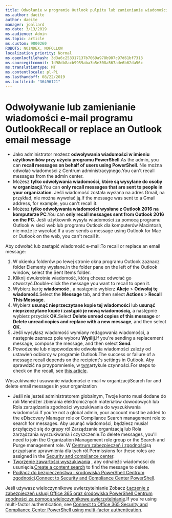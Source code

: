 ```yaml
---
title: Odwołanie w programie Outlook pulpitu lub zamienianie wiadomości e-mail
ms.author: daeite
author: daeite
manager: joallard
ms.date: 3/13/2019
ms.audience: Admin
ms.topic: article
ms.custom: 9000260
ROBOTS: NOINDEX, NOFOLLOW
localization_priority: Normal
ms.openlocfilehash: 3d3a6c253317137b7069a978b907c97d61bf7313
ms.sourcegitcommit: 1d98db8acb9959aba3b5e308a567ade6b62da56c
ms.translationtype: MT
ms.contentlocale: pl-PL
ms.lasthandoff: 08/22/2019
ms.locfileid: "36496121"
---
```

# <a name="recall-or-replace-an-outlook-email-message"></a><span data-ttu-id="1c1ff-102">Odwoływanie lub zamienianie wiadomości e-mail programu Outlook</span><span class="sxs-lookup"><span data-stu-id="1c1ff-102">Recall or replace an Outlook email message</span></span>

- <span data-ttu-id="1c1ff-103">Jako administrator możesz **odwoływania wiadomości w imieniu użytkowników przy użyciu programu PowerShell**.</span><span class="sxs-lookup"><span data-stu-id="1c1ff-103">As the admin, you can **recall messages on behalf of users using PowerShell**.</span></span> <span data-ttu-id="1c1ff-104">Nie można odwołać wiadomości z Centrum administracyjnego.</span><span class="sxs-lookup"><span data-stu-id="1c1ff-104">You can't recall messages from the admin center.</span></span>
- <span data-ttu-id="1c1ff-105">Możesz **tylko odwoływania wiadomości, które są wysyłane do osoby w organizacji**.</span><span class="sxs-lookup"><span data-stu-id="1c1ff-105">You can **only recall messages that are sent to people in your organization**.</span></span> <span data-ttu-id="1c1ff-106">Jeśli wiadomość została wysłana na adres Gmail, na przykład, nie można wywołać ją.</span><span class="sxs-lookup"><span data-stu-id="1c1ff-106">If the message was sent to a Gmail address, for example, you can't recall it.</span></span>
- <span data-ttu-id="1c1ff-107">Możesz **tylko odwoływania wiadomości wysłane z Outlook 2016 na komputerze PC**.</span><span class="sxs-lookup"><span data-stu-id="1c1ff-107">You can **only recall messages sent from Outlook 2016 on the PC**.</span></span> <span data-ttu-id="1c1ff-108">Jeśli użytkownik wysyła wiadomości za pomocą programu Outlook w sieci web lub programu Outlook dla komputerów Macintosh, nie może je wycofać.</span><span class="sxs-lookup"><span data-stu-id="1c1ff-108">If a user sends a message using Outlook for Mac or Outlook on the web, you can't recall it.</span></span>

<span data-ttu-id="1c1ff-109">Aby odwołać lub zastąpić wiadomość e-mail:</span><span class="sxs-lookup"><span data-stu-id="1c1ff-109">To recall or replace an email message:</span></span>

1. <span data-ttu-id="1c1ff-110">W okienku folderów po lewej stronie okna programu Outlook zaznacz folder Elementy wysłane.</span><span class="sxs-lookup"><span data-stu-id="1c1ff-110">In the folder pane on the left of the Outlook window, select the Sent Items folder.</span></span>
1. <span data-ttu-id="1c1ff-111">Kliknij dwukrotnie wiadomość, którą chcesz odwołać go otworzyć.</span><span class="sxs-lookup"><span data-stu-id="1c1ff-111">Double-click the message you want to recall to open it.</span></span>
1. <span data-ttu-id="1c1ff-112">Wybierz kartę **wiadomość** , a następnie wybierz **Akcje** > **Odwołaj tę wiadomość**.</span><span class="sxs-lookup"><span data-stu-id="1c1ff-112">Select the **Message** tab, and then select **Actions** > **Recall This Message**.</span></span>
1. <span data-ttu-id="1c1ff-113">Wybierz **usunąć nieprzeczytane kopie tej wiadomości** lub **usunąć nieprzeczytane kopie i zastąpić je nową wiadomością**, a następnie wybierz przycisk **OK**.</span><span class="sxs-lookup"><span data-stu-id="1c1ff-113">Select **Delete unread copies of this message** or **Delete unread copies and replace with a new message**, and then select **OK**.</span></span>
1. <span data-ttu-id="1c1ff-114">Jeśli wysyłasz wiadomość wymiany redagowania wiadomości, a następnie zaznacz pole wyboru **Wyślij**.</span><span class="sxs-lookup"><span data-stu-id="1c1ff-114">If you're sending a replacement message, compose the message, and then select **Send**.</span></span>
1. <span data-ttu-id="1c1ff-115">Powodzenie lub niepowodzenie odwołania wiadomości zależy od ustawień odbiorcy w programie Outlook.</span><span class="sxs-lookup"><span data-stu-id="1c1ff-115">The success or failure of a message recall depends on the recipient's settings in Outlook.</span></span> <span data-ttu-id="1c1ff-116">Aby sprawdzić na przypomnienie, w [tym](https://support.office.com/article/35027f88-d655-4554-b4f8-6c0729a723a0)artykule czynności.</span><span class="sxs-lookup"><span data-stu-id="1c1ff-116">For steps to check on the recall, see [this article](https://support.office.com/article/35027f88-d655-4554-b4f8-6c0729a723a0).</span></span>

<span data-ttu-id="1c1ff-117">Wyszukiwanie i usuwanie wiadomości e-mail w organizacji</span><span class="sxs-lookup"><span data-stu-id="1c1ff-117">Search for and delete email messages in your organization</span></span>

- <span data-ttu-id="1c1ff-118">Jeśli nie jesteś administratorem globalnym, Twoje konto musi dodane do roli Menedżer zbierania elektronicznych materiałów dowodowych lub Rola zarządzania zgodności wyszukiwania do wyszukiwania wiadomości.</span><span class="sxs-lookup"><span data-stu-id="1c1ff-118">If you're not a global admin, your account must be added to the eDiscovery Manager role or Compliance Search management role to search for messages.</span></span> <span data-ttu-id="1c1ff-119">Aby usunąć wiadomości, będziesz musiał przyłączyć się do grupy ról Zarządzanie organizacją lub Rola zarządzania wyszukiwania i czyszczenie.</span><span class="sxs-lookup"><span data-stu-id="1c1ff-119">To delete messages, you'll need to join the Organization Management role group or the Search and Purge management role.</span></span> <span data-ttu-id="1c1ff-120">W [Centrum zabezpieczeń i zgodności](https://go.microsoft.com/fwlink/?linkid=2083731)są przypisane uprawnienia dla tych ról.</span><span class="sxs-lookup"><span data-stu-id="1c1ff-120">Permissions for these roles are assigned in the [Security and compliance center](https://go.microsoft.com/fwlink/?linkid=2083731).</span></span>
- <span data-ttu-id="1c1ff-121">[Tworzenie zawartości wyszukiwania](https://docs.microsoft.com/office365/securitycompliance/content-search) , aby odnaleźć wiadomości do usunięcia.</span><span class="sxs-lookup"><span data-stu-id="1c1ff-121">[Create a content search](https://docs.microsoft.com/office365/securitycompliance/content-search) to find the message to delete.</span></span>
- <span data-ttu-id="1c1ff-122">[Podłącz do bezpieczeństwa i środowiska PowerShell Centrum zgodności](https://docs.microsoft.com/powershell/exchange/office-365-scc/connect-to-scc-powershell/connect-to-scc-powershell?view=exchange-ps).</span><span class="sxs-lookup"><span data-stu-id="1c1ff-122">[Connect to Security and Compliance Center PowerShell](https://docs.microsoft.com/powershell/exchange/office-365-scc/connect-to-scc-powershell/connect-to-scc-powershell?view=exchange-ps).</span></span>

<span data-ttu-id="1c1ff-123">Jeśli używasz wieloczynnikowe uwierzytelnianie Zobacz [Łączenie z zabezpieczeń usługi Office 365 oraz środowiska PowerShell Centrum zgodności za pomocą wieloczynnikowe uwierzytelnianie](https://docs.microsoft.com/powershell/exchange/office-365-scc/connect-to-scc-powershell/mfa-connect-to-scc-powershell?view=exchange-ps).</span><span class="sxs-lookup"><span data-stu-id="1c1ff-123">If you're using multi-factor authentication, see [Connect to Office 365 Security and Compliance Center PowerShell using multi-factor authentication](https://docs.microsoft.com/powershell/exchange/office-365-scc/connect-to-scc-powershell/mfa-connect-to-scc-powershell?view=exchange-ps).</span></span>